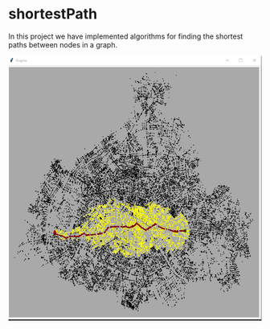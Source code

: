 # shortestPath
In this project we have implemented  algorithms for finding the shortest paths between nodes in a graph.  


<img src="https://github.com/SelmaDM/shortestPath/blob/master/Output.png" alt="Output of the app"/>


